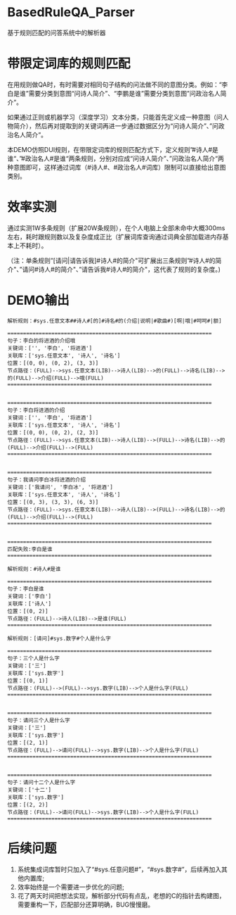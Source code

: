 # BasedRuleQA_Parser
基于规则匹配的问答系统中的解析器

# 带限定词库的规则匹配
在用规则做QA时，有时需要对相同句子结构的问法做不同的意图分类。例如：“李白是谁”需要分类到意图“问诗人简介”、“李鹏是谁”需要分类到意图”问政治名人简介“。

如果通过正则或机器学习（深度学习）文本分类，只能首先定义成一种意图（问人物简介），然后再对提取到的关键词再进一步通过数据区分为“问诗人简介”、”问政治名人简介“。

本DEMO仿照DUI规则，在带限定词库的规则匹配方式下，定义规则”#诗人#是谁“、”#政治名人#是谁“两条规则，分别对应成“问诗人简介”、”问政治名人简介“两种意图即可，这样通过词库（#诗人#、#政治名人#词库）限制可以直接给出意图类别。

# 效率实测
通过实测1W多条规则（扩展20W条规则），在个人电脑上全部未命中大概300ms左右，耗时跟规则数以及复杂度成正比（扩展词库查询通过词典全部加载进内存基本上不耗时）。

（注：单条规则”[请问|请告诉我]#诗人#的简介"可扩展出三条规则”#诗人#的简介"、”请问#诗人#的简介"、”请告诉我#诗人#的简介"，这代表了规则的复杂度。)


# DEMO输出
```
解析规则：#sys.任意文本##诗人#[的]#诗名#的(介绍|说明|#歌曲#)[啊|哦|#呵呵#|额]

=================================================================
句子：李白的将进酒的介绍哦
关键词：['', '李白', '将进酒']
关联库：['sys.任意文本', '诗人', '诗名']
位置：[(0, 0), (0, 2), (3, 3)]
节点路径：(FULL)-->sys.任意文本(LIB)-->诗人(LIB)-->的(FULL)-->诗名(LIB)-->的(FULL)-->介绍(FULL)-->哦(FULL)
=================================================================


=================================================================
句子：李白将进酒的介绍
关键词：['', '李白', '将进酒']
关联库：['sys.任意文本', '诗人', '诗名']
位置：[(0, 0), (0, 2), (2, 3)]
节点路径：(FULL)-->sys.任意文本(LIB)-->诗人(LIB)-->(FULL)-->诗名(LIB)-->的(FULL)-->介绍(FULL)-->(FULL)
=================================================================


=================================================================
句子：我请问李白冰将进酒的介绍
关键词：['我请问', '李白冰', '将进酒']
关联库：['sys.任意文本', '诗人', '诗名']
位置：[(0, 3), (3, 3), (6, 3)]
节点路径：(FULL)-->sys.任意文本(LIB)-->诗人(LIB)-->(FULL)-->诗名(LIB)-->的(FULL)-->介绍(FULL)-->(FULL)
=================================================================


=================================================================
匹配失败:李白是谁
=================================================================

解析规则：#诗人#是谁

=================================================================
句子：李白是谁
关键词：['李白']
关联库：['诗人']
位置：[(0, 2)]
节点路径：(FULL)-->诗人(LIB)-->是谁(FULL)
=================================================================

解析规则：[请问]#sys.数字#个人是什么字

=================================================================
句子：三个人是什么字
关键词：['三']
关联库：['sys.数字']
位置：[(0, 1)]
节点路径：(FULL)-->(FULL)-->sys.数字(LIB)-->个人是什么字(FULL)
=================================================================


=================================================================
句子：请问三个人是什么字
关键词：['三']
关联库：['sys.数字']
位置：[(2, 1)]
节点路径：(FULL)-->请问(FULL)-->sys.数字(LIB)-->个人是什么字(FULL)
=================================================================


=================================================================
句子：请问十二个人是什么字
关键词：['十二']
关联库：['sys.数字']
位置：[(2, 2)]
节点路径：(FULL)-->请问(FULL)-->sys.数字(LIB)-->个人是什么字(FULL)
=================================================================

```

# 后续问题
1. 系统集成词库暂时只加入了“#sys.任意问题#”，“#sys.数字#”，后续再加入其他内置库;
2. 效率始终是一个需要进一步优化的问题;
3. 花了两天时间把想法实现，解析部分代码有点乱，老想的C的指针去构建图，需要重构一下，匹配部分还算明确，BUG慢慢磨。
